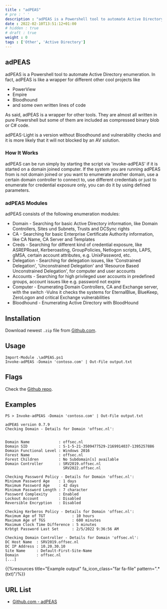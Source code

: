 ```yaml
---
title : "adPEAS"
# pre : ' '
description : "adPEAS is a Powershell tool to automate Active Directory enumeration."
date : 2022-02-10T13:51:12+01:00
# hidden : true
# draft : true
weight : 0
tags : ['Other', 'Active Directory']
---
```


## adPEAS

adPEAS is a Powershell tool to automate Active Directory enumeration. In fact, adPEAS is like a wrapper for different other cool projects like

- PowerView
- Empire
- Bloodhound
- and some own written lines of code

As said, adPEAS is a wrapper for other tools. They are almost all written in pure Powershell but some of them are included as compressed binary blob or C# code.

adPEAS-Light is a version without Bloodhound and vulnerability checks and it is more likely that it will not blocked by an AV solution.

### How It Works

adPEAS can be run simply by starting the script via 'invoke-adPEAS' if it is started on a domain joined computer. If the system you are running adPEAS from is not domain joined or you want to enumerate another domain, use a certain domain controller to connect to, use different credentials or just to enumerate for credential exposure only, you can do it by using defined parameters.

### adPEAS Modules

adPEAS consists of the following enumeration modules:

- Domain - Searching for basic Active Directory information, like Domain Controllers, Sites und Subnets, Trusts and DCSync rights
- CA - Searching for basic Enterprise Certificate Authority information, like CA Name, CA Server and Templates
- Creds - Searching for different kind of credential exposure, like ASREPRoast, Kerberoasting, GroupPolicies, Netlogon scripts, LAPS, gMSA, certain account attributes, e.g. UnixPassword, etc.
- Delegation - Searching for delegation issues, like 'Constrained Delegation', 'Unconstrained Delegation' and 'Resource Based Unconstrained Delegation', for computer and user accounts
- Accounts - Searching for high privileged user accounts in predefined groups, account issues like e.g. password not expire
- Computer - Enumerating Domain Controllers, CA and Exchange server, with the switch -Vulns it checks the systems for EternalBlue, BlueKeep, ZeroLogon and critical Exchange vulnerabilities
- Bloodhound - Enumerating Active Directory with BloodHound

## Installation

Download newest `.zip` file from [Github.com](https://github.com/61106960/adPEAS/archive/refs/heads/main.zip).

## Usage

```plain
Import-Module .\adPEAS.ps1
Invoke-adPEAS -Domain 'contoso.com' | Out-File output.txt
```

## Flags

Check the [Github repo](https://github.com/61106960/adPEAS).

## Examples

```plain
PS > Invoke-adPEAS -Domain 'contoso.com' | Out-File output.txt

adPEAS version 0.7.9
Checking Domain - Details for Domain 'offsec.nl':


Domain Name             : offsec.nl
Domain SID              : S-1-5-21-3509477529-2169914037-1395257886
Domain Functional Level : Windows 2016
Forest Name             : offsec.nl
Forest Children         : No Subdomain[s] available
Domain Controller       : SRV2019.offsec.nl
                          SRV2022.offsec.nl

Checking Password Policy - Details for Domain 'offsec.nl':
Minimum Password Age    : 1 days
Maximum Password Age    : 42 days
Minimum Password Length : 7 character
Password Complexity     : Enabled
Lockout Account         : Disabled
Reversible Encryption   : Disabled

Checking Kerberos Policy - Details for Domain 'offsec.nl':
Maximum Age of TGT            : 10 hours
Maximum Age of TGS            : 600 minutes
Maximum Clock Time Difference : 5 minutes
Krbtgt Password Last Set      : 2/5/2022 9:36:56 AM

Checking Domain Controller - Details for Domain 'offsec.nl':
DC Host Name  : SRV2019.offsec.nl
DC IP Address : 10.20.30.10
Site Name     : Default-First-Site-Name
Domain        : offsec.nl
[...]
```

{{%resources title="Example output" fa_icon_class="far fa-file" pattern=".*(txt)"/%}}

## URL List

- [Github.com - adPEAS](https://github.com/61106960/adPEAS)
